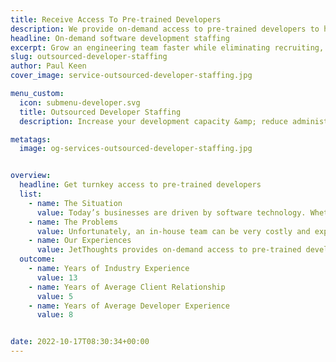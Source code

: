 ```yaml
---
title: Receive Access To Pre-trained Developers
description: We provide on-demand access to pre-trained developers to help your software development team launch multiple products at half the cost.
headline: On-demand software development staffing
excerpt: Grow an engineering team faster while eliminating recruiting, training, & payroll costs with access to pre-trained developers ready to deploy in weeks.
slug: outsourced-developer-staffing
author: Paul Keen
cover_image: service-outsourced-developer-staffing.jpg

menu_custom:
  icon: submenu-developer.svg
  title: Outsourced Developer Staffing
  description: Increase your development capacity &amp; reduce administrative workloads with pre-trained engineers that are ready to deploy within weeks.

metatags:
  image: og-services-outsourced-developer-staffing.jpg


overview:
  headline: Get turnkey access to pre-trained developers
  list:
    - name: The Situation
      value: Today’s businesses are driven by software technology. Whether it’s launching a product, building a website, or managing digital infrastructure, many organizations rely on software developers to stay competitive and accelerate growth. Software development can unlock new possibilities for organizations by creating new revenue streams, optimizing operations, reducing costs, & driving adaptability.
    - name: The Problems
      value: Unfortunately, an in-house team can be very costly and experienced software development talent can be hard to find & competitive to hire. Even with access to good developers, it takes technical leadership, operational structure, and dedicated supervision to successfully develop a software product on time.
    - name: Our Experiences
      value: JetThoughts provides on-demand access to pre-trained developers to help companies grow their software development team at a fraction of the costs. As a fully-managed staffing service, we can handle everything from vetting, training, and onboarding to managing payroll, benefits, and HR compliance.
  outcome:
    - name: Years of Industry Experience
      value: 13
    - name: Years of Average Client Relationship
      value: 5
    - name: Years of Average Developer Experience
      value: 8


date: 2022-10-17T08:30:34+00:00
---
```

